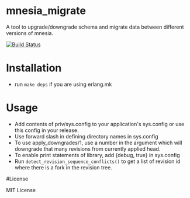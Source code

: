 # mnesia_migrate
A tool to upgrade/downgrade schema and migrate data between different versions of mnesia.

[![Build Status](https://travis-ci.org/greyorange/mnesia_migrate.svg?branch=master)](https://travis-ci.org/greyorange/mnesia_migrate)

# Installation

* run `make deps` if you are using erlang.mk

# Usage

* Add contents of priv/sys.config to your application's sys.config or use this config in your release.
* Use forward slash in defining directory names in sys.config
* To use apply_downgrades/1, use a number in the argument which will downgrade that many revisions from currently applied head.
* To enable print statements of library, add {debug, true} in sys.config
* Run `detect_revision_sequence_conflicts()` to get a list of revision id where there is a fork in the revision tree.

#License

MIT License
